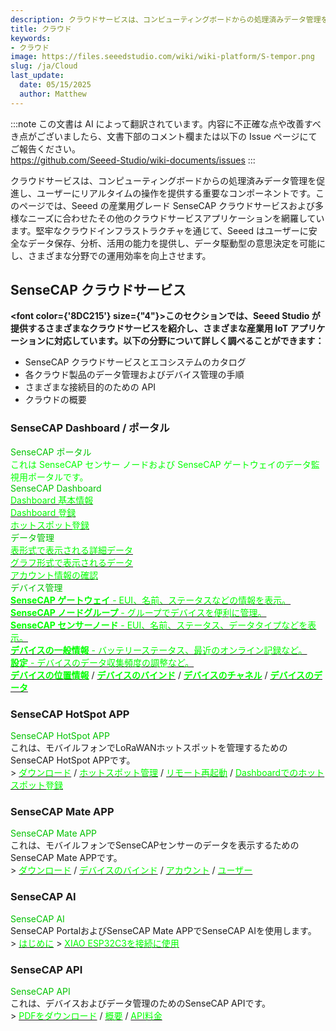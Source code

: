 ```yaml
---
description: クラウドサービスは、コンピューティングボードからの処理済みデータ管理を促進し、ユーザーにリアルタイムの操作を提供する重要なコンポーネントです。このページでは、Seeed の産業用グレード SenseCAP クラウドサービスおよび多様なニーズに合わせたその他のクラウドサービスアプリケーションを網羅しています。
title: クラウド
keywords:
- クラウド
image: https://files.seeedstudio.com/wiki/wiki-platform/S-tempor.png
slug: /ja/Cloud
last_update:
  date: 05/15/2025
  author: Matthew
---
```

:::note
この文書は AI によって翻訳されています。内容に不正確な点や改善すべき点がございましたら、文書下部のコメント欄または以下の Issue ページにてご報告ください。  
https://github.com/Seeed-Studio/wiki-documents/issues
:::

クラウドサービスは、コンピューティングボードからの処理済みデータ管理を促進し、ユーザーにリアルタイムの操作を提供する重要なコンポーネントです。このページでは、Seeed の産業用グレード SenseCAP クラウドサービスおよび多様なニーズに合わせたその他のクラウドサービスアプリケーションを網羅しています。堅牢なクラウドインフラストラクチャを通じて、Seeed はユーザーに安全なデータ保存、分析、活用の能力を提供し、データ駆動型の意思決定を可能にし、さまざまな分野での運用効率を向上させます。

## SenseCAP クラウドサービス

<strong><font color={'8DC215'} size={"4"}>このセクションでは、Seeed Studio が提供するさまざまなクラウドサービスを紹介し、さまざまな産業用 IoT アプリケーションに対応しています。以下の分野について詳しく調べることができます：</font></strong>

- SenseCAP クラウドサービスとエコシステムのカタログ
- 各クラウド製品のデータ管理およびデバイス管理の手順
- さまざまな接続目的のための API
- クラウドの概要

### SenseCAP Dashboard / ポータル

<div class="title_container">
    <div class="title_item" style={{textAlign: 'center'}}>
            <div class="start_card_title" style={{textAlign: 'center'}}><font color={'8DC215'} size={"6"}>SenseCAP ポータル</font></div>
            <div class="start_card_title" style={{textAlign: 'center'}}><font color={'FFFFFF'} size={"3"}>これは SenseCAP センサー ノードおよび SenseCAP ゲートウェイのデータ監視用ポータルです。</font></div>
    </div>
</div>

<div class="intro_container">
    <div class="intro_item" style={{textAlign: 'center'}}>
            <div class="start_card_title" style={{textAlign: 'center'}}><font color={'8DC215'} size={"5"}>SenseCAP Dashboard</font></div>
            <a href="https://wiki.seeedstudio.com//Cloud_Chain/SenseCAP_Dashboard/Dashboard_Basics" target="_blank"><span><font color={'FFFFFF'} size={"2"}> Dashboard 基本情報 </font></span></a>
            <br/>
            <a href="https://wiki.seeedstudio.com//Cloud_Chain/SenseCAP_Dashboard/Dashboard_Registration" target="_blank"><span><font color={'FFFFFF'} size={"2"}> Dashboard 登録 </font></span></a>
            <br/>
            <a href="https://wiki.seeedstudio.com//Cloud_Chain/SenseCAP_Dashboard/Hotspot_Registration" target="_blank"><span><font color={'FFFFFF'} size={"2"}> ホットスポット登録 </font></span></a>
            <br/>
    </div>
    <div class="intro_item" style={{textAlign: 'center'}}>
            <div class="start_card_title" style={{textAlign: 'center'}}><font color={'8DC215'} size={"5"}>データ管理</font></div>
            <a href="https://wiki.seeedstudio.com//Cloud_Chain/SenseCAP_Portal/Detail_Introduction/Data_Management#table" target="_blank"><span><font color={'FFFFFF'} size={"2"}> 表形式で表示される詳細データ </font></span></a>
            <br/>
            <a href="https://wiki.seeedstudio.com//Cloud_Chain/SenseCAP_Portal/Detail_Introduction/Data_Management#graph" target="_blank"><span><font color={'FFFFFF'} size={"2"}> グラフ形式で表示されるデータ </font></span></a>
            <br/>
            <a href="https://wiki.seeedstudio.com//Cloud_Chain/SenseCAP_Portal/Detail_Introduction/Data_Management#check-account-info" target="_blank"><span><font color={'FFFFFF'} size={"2"}> アカウント情報の確認 </font></span></a>
            <br/>
    </div>
</div>

<div class="independent_container">
    <div class="independent_item" style={{textAlign: 'left'}}>
            <div class="independent_title" style={{textAlign: 'center'}}><font color={'8DC215'} size={"5"}>デバイス管理</font></div>
            <a href="https://wiki.seeedstudio.com//Cloud_Chain/SenseCAP_Portal/Detail_Introduction/Device_Management#gateway" target="_blank"><span><font color={'FFFFFF'} size={"2"}> <strong>SenseCAP ゲートウェイ</strong> - EUI、名前、ステータスなどの情報を表示。</font></span></a>
            <br/>
            <a href="https://wiki.seeedstudio.com//Cloud_Chain/SenseCAP_Portal/Detail_Introduction/Device_Management#node-group-management" target="_blank"><span><font color={'FFFFFF'} size={"2"}> <strong>SenseCAP ノードグループ</strong> - グループでデバイスを便利に管理。</font></span></a>
            <br/>
            <a href="https://wiki.seeedstudio.com//Cloud_Chain/SenseCAP_Portal/Detail_Introduction/Device_Management#sensor-node-management" target="_blank"><span><font color={'FFFFFF'} size={"2"}> <strong>SenseCAP センサーノード</strong> - EUI、名前、ステータス、データタイプなどを表示。</font></span></a>
            <br/>
            <a href="https://wiki.seeedstudio.com//Cloud_Chain/SenseCAP_Portal/Detail_Introduction/Device_Management#general-information" target="_blank"><span><font color={'FFFFFF'} size={"2"}> <strong>デバイスの一般情報</strong> - バッテリーステータス、最近のオンライン記録など。</font></span></a>
            <br/>
            <a href="https://wiki.seeedstudio.com//Cloud_Chain/SenseCAP_Portal/Detail_Introduction/Device_Management#settings" target="_blank"><span><font color={'FFFFFF'} size={"2"}> <strong>設定</strong> - デバイスのデータ収集頻度の調整など。</font></span></a>
            <br/>
            <a href="https://wiki.seeedstudio.com//Cloud_Chain/SenseCAP_Portal/Detail_Introduction/Device_Management#location" target="_blank"><span><font color={'FFFFFF'} size={"2"}> <strong>デバイスの位置情報</strong></font></span></a> 
            /
            <a href="https://wiki.seeedstudio.com//Cloud_Chain/SenseCAP_Portal/Detail_Introduction/Device_Management#bind-device" target="_blank"><span><font color={'FFFFFF'} size={"2"}> <strong>デバイスのバインド</strong></font></span></a>
            /
            <a href="https://wiki.seeedstudio.com//Cloud_Chain/SenseCAP_Portal/Detail_Introduction/Device_Management#channel" target="_blank"><span><font color={'FFFFFF'} size={"2"}> <strong>デバイスのチャネル</strong></font></span></a>
            /
            <a href="https://wiki.seeedstudio.com//Cloud_Chain/SenseCAP_Portal/Detail_Introduction/Device_Management#data" target="_blank"><span><font color={'FFFFFF'} size={"2"}> <strong>デバイスのデータ</strong></font></span></a>
    </div>
</div>

### SenseCAP HotSpot APP

<div class="title_container">
    <div class="title_item" style={{textAlign: 'center'}}>
            <div class="start_card_title" style={{textAlign: 'center'}}><font color={'8DC215'} size={"6"}>SenseCAP HotSpot APP</font></div>
            これは、モバイルフォンでLoRaWANホットスポットを管理するためのSenseCAP HotSpot APPです。
            <br/>
            > <a href="https://wiki.seeedstudio.com//Cloud_Chain/SenseCAP_Hotspot_APP/Download_APP" target="_blank"><span><font color={'FFFFFF'} size={"3"}>ダウンロード</font></span></a> / <a href="https://wiki.seeedstudio.com//Cloud_Chain/SenseCAP_Hotspot_APP/Hotspot_Management" target="_blank"><span><font color={'FFFFFF'} size={"3"}>ホットスポット管理</font></span></a> / <a href="https://wiki.seeedstudio.com//Cloud_Chain/SenseCAP_Hotspot_APP/Remote Reboot" target="_blank"><span><font color={'FFFFFF'} size={"3"}>リモート再起動</font></span></a> / <a href="https://wiki.seeedstudio.com//Cloud_Chain/SenseCAP_Hotspot_APP/Hotspot_Onboarding" target="_blank"><span><font color={'FFFFFF'} size={"3"}>Dashboardでのホットスポット登録</font></span></a>
    </div>
</div>

### SenseCAP Mate APP

<div class="title_container">
    <div class="title_item" style={{textAlign: 'center'}}>
            <div class="start_card_title" style={{textAlign: 'center'}}><font color={'8DC215'} size={"6"}>SenseCAP Mate APP</font></div>
            これは、モバイルフォンでSenseCAPセンサーのデータを表示するためのSenseCAP Mate APPです。
            <br/>
            > <a href="https://wiki.seeedstudio.com//Cloud_Chain/SenseCAP_Mate_APP/SenseCAP_APP#download" target="_blank"><span><font color={'FFFFFF'} size={"3"}>ダウンロード</font></span></a> / <a href="https://wiki.seeedstudio.com//Cloud_Chain/SenseCAP_Mate_APP/SenseCAP_APP#config" target="_blank"><span><font color={'FFFFFF'} size={"3"}>デバイスのバインド</font></span></a> / <a href="https://wiki.seeedstudio.com//Cloud_Chain/SenseCAP_Mate_APP/SenseCAP_APP#account" target="_blank"><span><font color={'FFFFFF'} size={"3"}>アカウント</font></span></a> / <a href="https://wiki.seeedstudio.com//Cloud_Chain/SenseCAP_Mate_APP/SenseCAP_APP#user" target="_blank"><span><font color={'FFFFFF'} size={"3"}>ユーザー</font></span></a>
    </div>
</div>

### SenseCAP AI

<div class="title_container">
    <div class="title_item" style={{textAlign: 'center'}}>
            <div class="start_card_title" style={{textAlign: 'center'}}><font color={'8DC215'} size={"6"}>SenseCAP AI </font></div>
            SenseCAP PortalおよびSenseCAP Mate APPでSenseCAP AIを使用します。
            <br/>
            > <a href="https://wiki.seeedstudio.com/How_to_Use_SenseCAP_AI_on_SenseCAP_Portal_and_SenseCAP_Mate_APP" target="_blank"><span><font color={'FFFFFF'} size={"3"}>はじめに</font></span></a> 
            > <a href="https://wiki.seeedstudio.com/xiao_esp32c3_sensecapai/" target="_blank"><span><font color={'FFFFFF'} size={"3"}>XIAO ESP32C3を接続に使用</font></span></a>
    </div>
</div>

### SenseCAP API

<div class="title_container">
    <div class="title_item" style={{textAlign: 'center'}}>
            <div class="start_card_title" style={{textAlign: 'center'}}><font color={'8DC215'} size={"6"}>SenseCAP API </font></div>
            これは、デバイスおよびデータ管理のためのSenseCAP APIです。
            <br/>
            > <a href="https://sensecap-docs.seeed.cc/pdf/sensecap_opanapi_document_en.pdf" target="_blank"><span><font color={'FFFFFF'} size={"3"}>PDFをダウンロード</font></span></a> / <a href="https://wiki.seeedstudio.com//Cloud_Chain/SenseCAP_API/SenseCAP_API_Introduction" target="_blank"><span><font color={'FFFFFF'} size={"3"}>概要</font></span></a> / <a href="https://wiki.seeedstudio.com//Cloud_Chain/SenseCAP_API/API_pricing" target="_blank"><span><font color={'FFFFFF'} size={"3"}>API料金</font></span></a>
    </div>
</div>